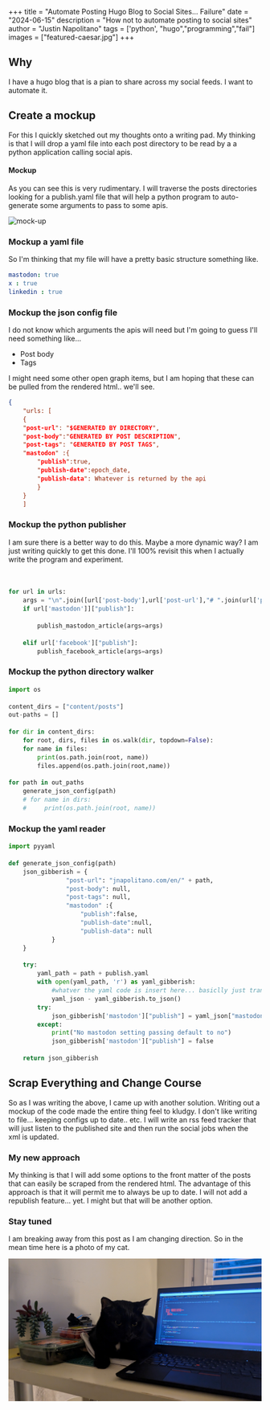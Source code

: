 +++
title =  "Automate Posting Hugo Blog to Social Sites... Failure"
date = "2024-06-15"
description = "How not to automate posting to social sites"
author = "Justin Napolitano"
tags = ['python', "hugo","programming","fail"]
images = ["featured-caesar.jpg"]
+++


## Why

I have a hugo blog that is a pian to share across my social feeds. I want to automate it.  


## Create a mockup

For this I quickly sketched out my thoughts onto a writing pad.  My thinking is that I will drop a yaml file into each post directory to be read by a a python application calling social apis. 


#### Mockup

As you can see this is very rudimentary. I will traverse the posts directories looking for a publish.yaml file that will help a python program to auto-generate some arguments to pass to some apis. 


![mock-up](./images/auto-post-sketch.jpg)



### Mockup a yaml file

So I'm thinking that my file will have a pretty basic structure something like. 

```yaml
mastodon: true
x : true
linkedin : true
```


### Mockup the json config file

I do not know which arguments the apis will need but I'm going to guess I'll need something like... 

* Post body
* Tags

I might need some other open graph items, but I am hoping that these can be pulled from the rendered html.. we'll see. 


```json
{
    "urls: [
    {
    "post-url": "$GENERATED BY DIRECTORY",
    "post-body":"GENERATED BY POST DESCRIPTION",
    "post-tags": "GENERATED BY POST TAGS",
    "mastodon" :{
        "publish":true,
        "publish-date":epoch_date,
        "publish-data": Whatever is returned by the api
        }
    }
    ]
```

### Mockup the python publisher

I am sure there is a better way to do this. Maybe a more dynamic way? I am just writing quickly to get this done. I'll 100% revisit this when I actually write the program and experiment.  

```python


for url in urls:
    args = "\n".join([url['post-body'],url['post-url'],"# ".join(url['post-tags'])])
    if url['mastodon']]["publish"]:
        
        publish_mastodon_article(args=args)

    elif url['facebook']["publish"]:
        publish_facebook_article(args=args)

```

### Mockup the python directory walker

```python
import os

content_dirs = ["content/posts"]
out-paths = []

for dir in content_dirs:
    for root, dirs, files in os.walk(dir, topdown=False):
    for name in files:
        print(os.path.join(root, name))
        files.append(os.path.join(root,name))

for path in out_paths
    generate_json_config(path)
    # for name in dirs:
    #     print(os.path.join(root, name))
```


### Mockup the yaml reader

```python 
import pyyaml

def generate_json_config(path)
    json_gibberish = {
                "post-url": "jnapolitano.com/en/" + path,
                "post-body": null,
                "post-tags": null,
                "mastodon" :{
                    "publish":false,
                    "publish-date":null,
                    "publish-data": null
            }
    }

    try:
        yaml_path = path + publish.yaml
        with open(yaml_path, 'r') as yaml_gibberish:
            #whatver the yaml code is insert here... basiclly just translate it over to json and return
            yaml_json - yaml_gibberish.to_json()
        try:
            json_gibberish['mastodon']["publish"] = yaml_json["mastodon"]
        except:
            print("No mastodon setting passing default to no")
            json_gibberish['mastodon']["publish"] = false
    
    return json_gibberish
```

## Scrap Everything and Change Course

So as I was writing the above, I came up with another solution. Writing out a mockup of the code made the entire thing feel to kludgy. I don't like writing to file... keeping configs up to date.. etc.  I will write an rss feed tracker that will just listen to the published site and then run the social jobs when the xml is updated.  



### My new approach

My thinking is that I will add some options to the front matter of the posts that can easily be scraped from the rendered html.  The advantage of this approach is that it will permit me to always be up to date.  I will not add a republish feature... yet. I might but that will be another option.

### Stay tuned

I am breaking away from this post as I am changing direction. So in the mean time here is a photo of my cat.

!['caesar](/images/featured-caesar.jpg)
